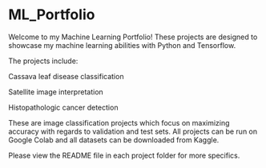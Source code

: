 # ML_Portfolio
Welcome to my Machine Learning Portfolio! These projects are designed to showcase my machine learning abilities with Python and Tensorflow.

The projects include:

Cassava leaf disease classification

Satellite image interpretation

Histopathologic cancer detection

These are image classification projects which focus on maximizing accuracy with regards to validation and test sets. All projects can be run on Google Colab and all datasets can be downloaded from Kaggle.

Please view the README file in each project folder for more specifics.
